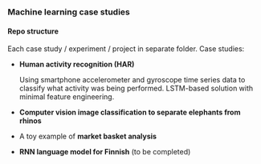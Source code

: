 ### Machine learning case studies

#### Repo structure

Each case study / experiment / project in separate folder. Case studies:

 - **Human activity recognition (HAR)**
 
    Using smartphone accelerometer and gyroscope time series data to classify what activity was being performed. LSTM-based solution with minimal feature engineering.

 - **Computer vision image classification to separate elephants from rhinos**
 - A toy example of **market basket analysis**
 - **RNN language model for Finnish** (to be completed)
